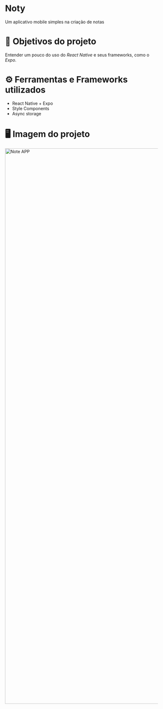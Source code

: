 # Noty
Um aplicativo mobile simples na criação de notas

# 🧠 Objetivos do projeto
Entender um pouco do uso do *React Native* e seus frameworks, como o *Expo*.

# ⚙️ Ferramentas e Frameworks utilizados 
- React Native + Expo
- Style Components
- Async storage
# 🖥️ Imagem do projeto
<img width="1834" alt="Note APP" src="https://github.com/JonatasMSS/Noty_mobile_app/assets/74430293/fb7efa84-402e-47f5-a896-88fd76c2ea25">
